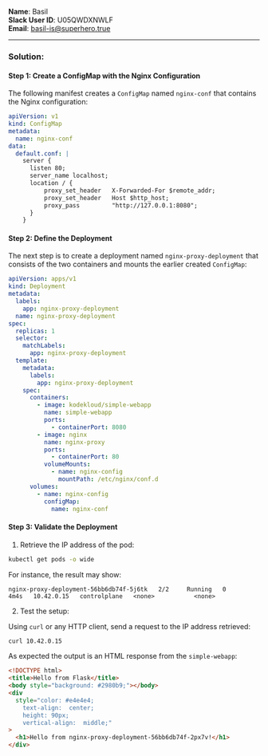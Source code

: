 **Name**: Basil  
**Slack User ID**: U05QWDXNWLF  
**Email**: basil-is@superhero.true

---

### Solution:

#### Step 1: Create a ConfigMap with the Nginx Configuration

The following manifest creates a `ConfigMap` named `nginx-conf` that contains the Nginx configuration:

```yaml
apiVersion: v1
kind: ConfigMap
metadata:
  name: nginx-conf
data:
  default.conf: |
    server {
      listen 80;
      server_name localhost;
      location / {
          proxy_set_header   X-Forwarded-For $remote_addr;
          proxy_set_header   Host $http_host;
          proxy_pass         "http://127.0.0.1:8080";
      }
    }
```

#### Step 2: Define the Deployment

The next step is to create a deployment named `nginx-proxy-deployment` that consists of the two containers and mounts the earlier created `ConfigMap`:

```yaml
apiVersion: apps/v1
kind: Deployment
metadata:
  labels:
    app: nginx-proxy-deployment
  name: nginx-proxy-deployment
spec:
  replicas: 1
  selector:
    matchLabels:
      app: nginx-proxy-deployment
  template:
    metadata:
      labels:
        app: nginx-proxy-deployment
    spec:
      containers:
        - image: kodekloud/simple-webapp
          name: simple-webapp
          ports:
            - containerPort: 8080
        - image: nginx
          name: nginx-proxy
          ports:
            - containerPort: 80
          volumeMounts:
            - name: nginx-config
              mountPath: /etc/nginx/conf.d
      volumes:
        - name: nginx-config
          configMap:
            name: nginx-conf
```

#### Step 3: Validate the Deployment

1. Retrieve the IP address of the pod:

```bash
kubectl get pods -o wide
```

For instance, the result may show:

```
nginx-proxy-deployment-56bb6db74f-5j6tk   2/2     Running   0          4m4s   10.42.0.15   controlplane   <none>           <none>
```

2. Test the setup:

Using `curl` or any HTTP client, send a request to the IP address retrieved:

```bash
curl 10.42.0.15
```

As expected the output is an HTML response from the `simple-webapp`:

```html
<!DOCTYPE html>
<title>Hello from Flask</title>
<body style="background: #2980b9;"></body>
<div
  style="color: #e4e4e4;
    text-align:  center;
    height: 90px;
    vertical-align:  middle;"
>
  <h1>Hello from nginx-proxy-deployment-56bb6db74f-2px7v!</h1>
</div>
```
